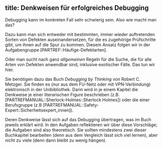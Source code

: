 title: Denkweisen für erfolgreiches Debugging
---
Debugging kann im konkreten Fall sehr schwierig sein.
Also wie macht man das?

Dazu kann man sich entweder mit bestimmten, immer wieder auftretenden Sorten von Defekten
auseinandersetzen, für die es zugehörige Prüfschritte gibt, um ihnen auf die Spur zu kommen.
Diesem Ansatz folgen wir in der Aufgabengruppe [PARTREF::Häufige-Defektarten].

Oder man sucht nach ganz _allgemeinen_ Regeln für die Suche, die für alle Arten von Defekten
anwendbar sind, inklusive exotischer Fälle.
Das tun wir hier.

Sie benötigen dazu das Buch _Debugging by Thinking_ von Robert C. Metzger.
<replacement id="mindset_howtoget_metzgerbook">Sie finden es 
(nur aus dem FU-Netz oder mit VPN-Verbindung) elektronisch in der Unibibliothek.</replacement>
Darin wird in je einem Kapitel die Denkweise je einer literarischen Figure beschrieben
(z.B. [PARTREFMANUAL::Sherlock-Holmes::Sherlock Holmes])
oder die einer Berufsgruppe (z.B [PARTREFMANUAL::Safety-Expert::Sicherheitsexpert_innen]).

Deren Denkweise lässt sich auf das Debugging übertragen, was im Buch jeweils erklärt wird.
In den Aufgaben reflektieren wir über diese Vorschläge; die Aufgaben sind also theoretisch.
Sie sollten mindestens zwei dieser Buchkapitel bearbeiten (denn aus dem Vergleich lässt sich
viel lernen), aber nicht zu viele (denn dann bleibt zu wenig hängen).
